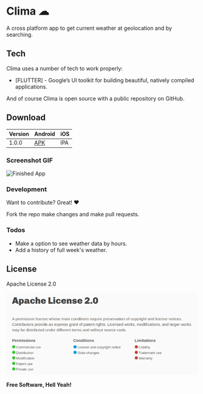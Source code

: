 # Clima ☁

A cross platform app to get current weather at geolocation and by searching.

## Tech

Clima uses a number of tech to work properly:

* [FLUTTER] - Google’s UI toolkit for building beautiful, natively compiled applications.


And of course Clima is open source with a public repository on GitHub.

## Download

| Version | Android | iOS |
| --- | --- | --- |
| 1.0.0 | [APK][1] | IPA |


### Screenshot GIF

![Finished App](https://github.com/londonappbrewery/Images/blob/master/clima-demo.gif)

### Development

Want to contribute? Great! :heart:

Fork the repo make changes and make pull requests.

### Todos

 - Make a option to see weather data by hours.
 - Add a history of full week's weather.

License
----

Apache License 2.0

![](screenshots/LICENSE.png)


**Free Software, Hell Yeah!**

[//]: #DownloadLinks
[1]: https://github.com/i-am-ahad/Clima-Flutter/releases/download/v1.0.0/clima.apk
